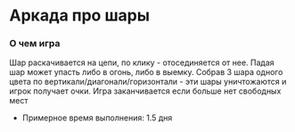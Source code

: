 # Аркада про шары
### О чем игра
Шар раскачивается на цепи, по клику - отосединяется от нее. Падая шар может упасть либо в огонь, либо в выемку. Собрав 3 шара одного цвета по вертикали/диагонали/горизонтали - эти шары уничтожаются и игрок получает очки. 
Игра заканчивается если больше нет свободных мест
- Примерное время выполнения: 1.5 дня
